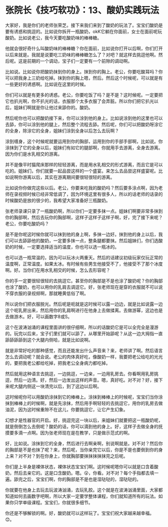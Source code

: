 # 张院长《技巧软功》：13、酸奶实践玩法

大家好，我是你们的老师张荣芝。接下来我们来到了酸奶的玩法了。宝宝们酸奶是要有诱惑和挑逗的。比如说你拆开一瓶酸奶，okK它躺在你面前，女士在面前呢玩酸奶。比如说老公，我今天要吃酸奶味的棒棒糖。

他就会很好奇什么叫酸奶味的棒棒糖？你在面前，比如说你打开以后啊，你们打开以后来就是。我就是说要吃三奶味的棒棒糖怎么了？对吧？就这样去挑逗他啊。然后呢。这是前期的一个调动，宝子们一定要有一个前隙的调动啊。

比如说。比如说你把酸奶抹到你的身上。抹到你的胸上。老公，你要吃酸耳吗？你可以把我身上三奶给吃掉。抹到你的胸上嗯，然后。然后这个时候呢，可以就是有一些更好的诱惑啊。比如说在这里的时候。

你们可以就是有更多的诱惑。老公，你要吃饭了吗？是不是？这时候呢。一定要把它也扒光啊，你不扒光的话，衣服那个太多衣服了会弄脏。所以你们把它扒光以后，姐妹们啊就是你让他过来舔你的。酸奶。

然后呢你也可以把酸奶接下来，你可以涂到他的身上。比如说涂到他的这里也可以去舔，你可以涂到他的腿上，然后整个流程去舔。然后呢，你们可以把酸奶呀涂它的全身，除涂它的全身，姐妹们涂到全身以后怎么去玩啊？

涂到缠身，这个时候呢就要运用到你的胸部，运用到你的手部手部啊，比如说。你涂抹到了它的全身以后，姐妹们有如它的腿部啊，你就用手去游离，全身去游离。因为你们是水乳相交的游离。

并不是像平时猫爬床那样的轻轻游离，而是用水乳相交的形式游离，而且它是可以吃的。姐妹们，你们就要一起品尝这样的一个盛宴。来怎么去品尝这样盛宴呢。比如说啊你游离以后，其实在游离期间要很轻很轻的游离。

比如说你你做完这些以后。老公，你要来吃我的酸奶吗？然后要多涂点啊，因为老师在录视频时候已经非常低调了，因为环境这里有很多人，所以的话老师的话录的时候酸奶是放的很少的，我希望大家准备好三瓶酸奶。

张老师录课只录了一瓶酸奶啊，所以你们一定要多抹一点。姐妹们啊要非常多抹到你的胸部啊，然后去玩你的胸部啊，这样子这样子这样子啊，好，完了接下来呢？老公，你要吃酸奶吗？

是不是你呢这时候你就可以抹到他的身上啊，多抹一边好。抹到他的身上以后，我们可以去舔舔他的酸奶，一定要多抹一点，整条腿都要抹。然后姐妹们，你们选酸奶的时候，一定要选择适当的温度，你也可以选一瓶冰的。

也可以选一瓶常温的，因为可以玩冰火两重天。然后的话建议初级玩家仅玩正常的温度啊，正常温度。如果太冰。有时候有些男生他接受不了，他接受不了那个冰度啊。好。当你们在用水乳相交的时候，怎么去形容呢？

你的手一定要很轻很轻的去挑逗它。甚至你的胸部是不是也涂了酸奶呢？你的胸部也涂了酸奶，也可以用你的乳肩去调逗它。好，张老师现在是穿的衣服就不可以说不穿衣服的录视频啊，那就睡黄低俗了啊。

所以说你们把衣服脱光。然后呢是呃就是这时候可以露一边边，就是比如说露一边这个呃乳房出来，然后用你的乳肩啊进行在他身上去做揉离。去做游幂，这边也是去做游木。好，可以画数字8或S。

这个在波涛汹涌的课程里面讲的很仔细啊，所以的话酸奶它是可以全完全是漫游的。玩完以后来，宝子们里们就可以舔了。从哪里开始舔呢？从这一边大拇指一直舔舔舔舔到这个大腿内侧哈，就是比如说啊。

就是非常好吃的那种感觉，而且还能发出什么声音来？来，老师讲了啊。然后语言怎么去调动呢？就会说。老公的肉体真好吃，像酸奶一样，我要把老公给吃的光光的，要把我老公都给吃掉，把我老公全身病力都吃掉。

然后就用这种语言去挑逗，一边挑逗，一边亲，一边用乳房去。你看啊用乳房挑逗，然后一边清。好，然后一边发出这样的声音。嗯，真好吃。对不对？好，接下来呢大腿内侧这一块清完以后，到了这边以后啊。

这时候呢你可以用酸奶涂抹到它的棒棒上。涂抹到棒棒上的时候呢，宝宝们当你涂抹到棒棒上的时候啊，就是先涂抹，然后用手啊轻轻的去挑逗它，用你的乳房去做油泥，因为这时候重隙不在这儿，你要挑逗它，让它产生幻象。

幻想才是性器官的开启。好，挑逗完这一块以后，来姐妹们就要把这一瓶酸奶呢，就是倒倒怎么去倒呢？酸奶的话，你可以滴到他的身上。好，这样子去做全身的抚摸要多滴一点啊。因为张老师现在是在教学，只是做示范式的啊。

好，比如说。涂抹到它的全身，然后进行去啊亲啊，别说啊就是。对不对？然后你的胸部是不是也抹了呢？来，然后呢，当你亲完它以后，你是不是也要倒到你的身上来？对不对？到在你身上，你就胸部要抹抹抹抹抹完之后呢。

你们是上半身是裸体状态，裸体状态宝宝们啊。这时候呢嗯你可以就是口含着酸奶，然后去亲它的。这是口含酸奶。嗯。😮，你看。对不对？每个手指都去填一遍。舔完之后，宝宝们啊，你的胸部是不是也是湿哒哒的，湿哒哒的。

你就要在他身上去玩去玩波涛汹涌，去玩乳胶。这个就是在波涛汹涌里面，大家都知道如何去画数字吧啊，所以大家一定要学整体课程，你们就知道所有的玩法。如果你只学单级课程。宝宝们，你就很多细节。

你还是不够解锁的啊。好，酸奶就可以这样玩了。宝宝们祝大家越来越幸福。😊。